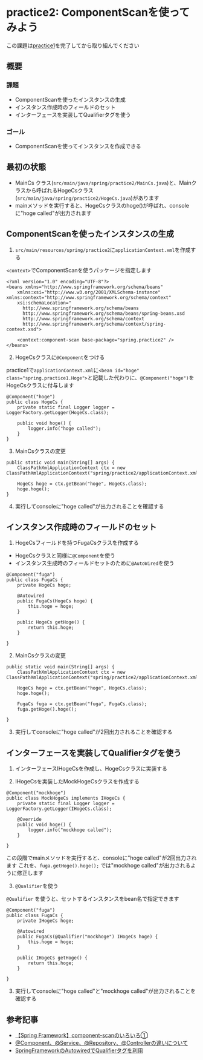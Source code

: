 # practice2: ComponentScanを使ってみよう
この課題は[practice1](src/main/java/spring/practice1/README.md)を完了してから取り組んでください
## 概要
### 課題
- ComponentScanを使ったインスタンスの生成
- インスタンス作成時のフィールドのセット
- インターフェースを実装してQualifierタグを使う

### ゴール
- ComponentScanを使ってインスタンスを作成できる

## 最初の状態
- MainCs クラス(`src/main/java/spring/practice2/MainCs.java`)と、Mainクラスから呼ばれるHogeCsクラス(`src/main/java/spring/practice2/HogeCs.java`)があります
- mainメソッドを実行すると、HogeCsクラスのhoge()が呼ばれ、consoleに"hoge called"が出力されます


## ComponentScanを使ったインスタンスの生成

1. `src/main/resources/spring/practice2`に`applicationContext.xml`を作成する

`<context>`でComponentScanを使うパッケージを指定します
```
<?xml version="1.0" encoding="UTF-8"?>
<beans xmlns="http://www.springframework.org/schema/beans"
	xmlns:xsi="http://www.w3.org/2001/XMLSchema-instance" xmlns:context="http://www.springframework.org/schema/context"
	xsi:schemaLocation="
      http://www.springframework.org/schema/beans
      http://www.springframework.org/schema/beans/spring-beans.xsd
      http://www.springframework.org/schema/context
      http://www.springframework.org/schema/context/spring-context.xsd">

	<context:component-scan base-package="spring.practice2" />
</beans>
```
2. HogeCsクラスに`@Component`をつける

practice1で`applicationContext.xml`に`<bean id="hoge" class="spring.practice1.Hoge">`と記載した代わりに、`@Component("hoge")`をHogeCsクラスに付与します
```
@Component("hoge")
public class HogeCs {
	private static final Logger logger = LoggerFactory.getLogger(HogeCs.class);

	public void hoge() {
		logger.info("hoge called");
	}
}
```

3. MainCsクラスの変更

```
public static void main(String[] args) {
	ClassPathXmlApplicationContext ctx = new ClassPathXmlApplicationContext("spring/practice2/applicationContext.xml");

	HogeCs hoge = ctx.getBean("hoge", HogeCs.class);
	hoge.hoge();
}
```

4. 実行してconsoleに"hoge called"が出力されることを確認する

## インスタンス作成時のフィールドのセット

1. HogeCsフィールドを持つFugaCsクラスを作成する
- HogeCsクラスと同様に`@Component`を使う
- インスタンス生成時のフィールドセットのために`@AutoWired`を使う

```
@Component("fuga")
public class FugaCs {
	private HogeCs hoge;

	@Autowired
	public FugaCs(HogeCs hoge) {
		this.hoge = hoge;
	}

	public HogeCs getHoge() {
		return this.hoge;
	}

}
```
2. MainCsクラスの変更

```
public static void main(String[] args) {
	ClassPathXmlApplicationContext ctx = new ClassPathXmlApplicationContext("spring/practice2/applicationContext.xml");

	HogeCs hoge = ctx.getBean("hoge", HogeCs.class);
	hoge.hoge();

	FugaCs fuga = ctx.getBean("fuga", FugaCs.class);
	fuga.getHoge().hoge();

}
```

3. 実行してconsoleに"hoge called"が2回出力されることを確認する


## インターフェースを実装してQualifierタグを使う
1. インターフェースIHogeCsを作成し、HogeCsクラスに実装する


2. IHogeCsを実装したMockHogeCsクラスを作成する
```
@Component("mockhoge")
public class MockHogeCs implements IHogeCs {
	private static final Logger logger = LoggerFactory.getLogger(IHogeCs.class);

	@Override
	public void hoge() {
		logger.info("mockhoge called");
	}

}
```

この段階でmainメソッドを実行すると、consoleに"hoge called"が2回出力されます
これを、`fuga.getHoge().hoge();` では"mockhoge called"が出力されるように修正します


3. `@Qualifier`を使う

`@Qualifier` を使うと、セットするインスタンスをbean名で指定できます
```
@Component("fuga")
public class FugaCs {
	private IHogeCs hoge;

	@Autowired
	public FugaCs(@Qualifier("mockhoge") IHogeCs hoge) {
		this.hoge = hoge;
	}

	public IHogeCs getHoge() {
		return this.hoge;
	}

}
```

3. 実行してconsoleに"hoge called"と"mockhoge called"が出力されることを確認する




## 参考記事

- [【Spring Framework】component-scanのいろいろ①](https://www.shookuro.com/entry/2016/08/10/175948)
- [@Component、@Service、@Repository、@Controllerの違いについて](https://qiita.com/KevinFQ/items/abc7369cb07eb4b9ae29)
- [SpringFrameworkのAutowiredでQualifierタグを利用](https://blog.e2info.co.jp/2014/03/13/springframework_autowired/)
